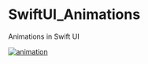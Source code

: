 # SwiftUI_Animations
Animations in Swift UI

<a href="https://imgflip.com/gif/4bxw10"><img src="https://i.imgflip.com/4bxw10.gif" title="animation"/></a>
